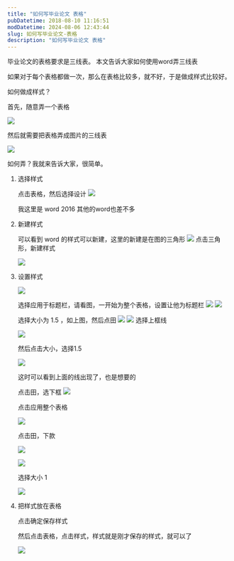 ```yaml
---
title: "如何写毕业论文 表格"
pubDatetime: 2018-08-10 11:16:51
modDatetime: 2024-08-06 12:43:44
slug: 如何写毕业论文-表格
description: "如何写毕业论文 表格"
---
```





毕业论文的表格要求是三线表。
本文告诉大家如何使用word弄三线表

<!--more-->


<!-- CreateTime:2018/8/10 19:16:51 -->


如果对于每个表格都做一次，那么在表格比较多，就不好，于是做成样式比较好。

如何做成样式？

首先，随意弄一个表格

![](images/img-AwCCAwMAItoFADbzBgABAAQArj4BAGZDAgBo6AkA6Nk%3D%2F2017530-modify-791d5e5571fb8445ef454b6bb0073c86.jpg)

然后就需要把表格弄成图片的三线表

![](images/img-AwCCAwMAItoFADbzBgABAAQArj4BAGZDAgBo6AkA6Nk%3D%2F2017530-modify-65d815663c889ce90a6f27a94b554e0e.jpg)

如何弄？我就来告诉大家，很简单。

1. 选择样式

   点击表格，然后选择设计
   ![](images/img-AwCCAwMAItoFADbzBgABAAQArj4BAGZDAgBo6AkA6Nk%3D%2F2017530-modify-3092e43e0eb8a944585d9955600c409b.jpg)

   我这里是 word 2016 其他的word也差不多

1. 新建样式

   可以看到 word 的样式可以新建，这里的新建是在图的三角形
   ![](images/img-AwCCAwMAItoFADbzBgABAAQArj4BAGZDAgBo6AkA6Nk%3D%2F2017530-modify-c7732c16490c29f3d1ed2ebabe081642.jpg)
   点击三角形，新建样式

   ![](images/img-AwCCAwMAItoFADbzBgABAAQArj4BAGZDAgBo6AkA6Nk%3D%2F2017530-modify-2eaa73dd68d678203f2af23c7b288089.jpg)

1. 设置样式
    
    ![](images/img-AwCCAwMAItoFADbzBgABAAQArj4BAGZDAgBo6AkA6Nk%3D%2F2017530-modify-03379a2716b4ef70436767211c94dff2.jpg)

    选择应用于标题栏，请看图，一开始为整个表格，设置让他为标题栏
    ![](images/img-AwCCAwMAItoFADbzBgABAAQArj4BAGZDAgBo6AkA6Nk%3D%2F2017530-modify-e30bdb2968c4df26dc04ee5ea37e035b.jpg)
    ![](images/img-AwCCAwMAItoFADbzBgABAAQArj4BAGZDAgBo6AkA6Nk%3D%2F2017530-modify-d38e7750f3d0a46dee11840f7068c508.jpg)

    选择大小为 1.5 ，如上图，然后点田
    ![](images/img-AwCCAwMAItoFADbzBgABAAQArj4BAGZDAgBo6AkA6Nk%3D%2F2017530-modify-648c53bcef3c4035209e8013e98e55ca.jpg)
    ![](images/img-AwCCAwMAItoFADbzBgABAAQArj4BAGZDAgBo6AkA6Nk%3D%2F2017530-modify-43a5c5a45e7700a132bca5dfaa032261.jpg)
    选择上框线

    ![](images/img-AwCCAwMAItoFADbzBgABAAQArj4BAGZDAgBo6AkA6Nk%3D%2F2017530-modify-203eb0a1d76dd6e0ce255ab751bb63c5.jpg)

    然后点击大小，选择1.5

    ![](images/img-AwCCAwMAItoFADbzBgABAAQArj4BAGZDAgBo6AkA6Nk%3D%2F2017530-modify-85cf0b05277f15127d0ad6a7221b59d6.jpg)

    这时可以看到上面的线出现了，也是想要的

    点击田，选下框
    ![](images/img-AwCCAwMAItoFADbzBgABAAQArj4BAGZDAgBo6AkA6Nk%3D%2F2017530-modify-0b0e8108f68da4bc7e5a79a59f1b2433.jpg)

    点击应用整个表格

    ![](images/img-AwCCAwMAItoFADbzBgABAAQArj4BAGZDAgBo6AkA6Nk%3D%2F2017530-modify-23b1f701b57357d5753852a064be2f41.jpg)

    点击田，下款

    ![](images/img-AwCCAwMAItoFADbzBgABAAQArj4BAGZDAgBo6AkA6Nk%3D%2F2017530-modify-19a04d997710f01ada0536b36d566783.jpg)

    ![](images/img-AwCCAwMAItoFADbzBgABAAQArj4BAGZDAgBo6AkA6Nk%3D%2F2017530-modify-046d2d73cdb4197ed9ede52ffb1ae6f7.jpg)

    选择大小 1

    ![](images/img-AwCCAwMAItoFADbzBgABAAQArj4BAGZDAgBo6AkA6Nk%3D%2F2017530-modify-9f98a0f596952d20231a6e41395f9723.jpg)

1. 把样式放在表格

   点击确定保存样式

   然后点击表格，点击样式，样式就是刚才保存的样式，就可以了

   ![](images/img-AwCCAwMAItoFADbzBgABAAQArj4BAGZDAgBo6AkA6Nk%3D%2F2017530-modify-65d815663c889ce90a6f27a94b554e0e.jpg)

